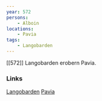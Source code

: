 ```yaml
---
year: 572
persons: 
    - Alboin
locations: 
    - Pavia
tags:
    - Langobarden
---
```

[[572]] Langobarden erobern Pavia.

### Links
[Langobarden](https://de.wikipedia.org/wiki/Langobarden)
[Pavia](https://de.wikipedia.org/wiki/Pavia)

